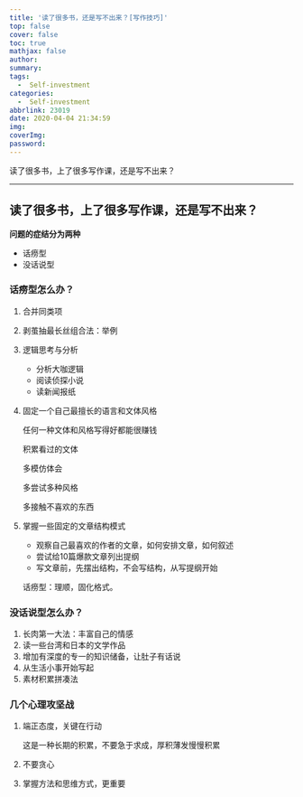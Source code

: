 ```yaml
---
title: '读了很多书，还是写不出来？[写作技巧]'
top: false
cover: false
toc: true
mathjax: false
author: 
summary: 
tags:
  -  Self-investment
categories:
  -  Self-investment
abbrlink: 23019
date: 2020-04-04 21:34:59
img:
coverImg:
password:
---
```


读了很多书，上了很多写作课，还是写不出来？

<!-- more -->

---

## 读了很多书，上了很多写作课，还是写不出来？

**问题的症结分为两种**

- 话痨型
- 没话说型

### 话痨型怎么办？

1. 合并同类项

2. 剥茧抽最长丝组合法：举例

3. 逻辑思考与分析

   - 分析大咖逻辑
   - 阅读侦探小说
   - 读新闻报纸

4. 固定一个自己最擅长的语言和文体风格

   任何一种文体和风格写得好都能很赚钱

   积累看过的文体

   多模仿体会

   多尝试多种风格

   多接触不喜欢的东西

5. 掌握一些固定的文章结构模式

   - 观察自己最喜欢的作者的文章，如何安排文章，如何叙述
   - 尝试给10篇爆款文章列出提纲
   - 写文章前，先摆出结构，不会写结构，从写提纲开始

   话痨型：理顺，固化格式。

### 没话说型怎么办？

1. 长肉第一大法：丰富自己的情感
2. 读一些台湾和日本的文学作品
3. 增加有深度的专一的知识储备，让肚子有话说
4. 从生活小事开始写起
5. 素材积累拼凑法

### 几个心理攻坚战

1. 端正态度，关键在行动

   这是一种长期的积累，不要急于求成，厚积薄发慢慢积累

2. 不要贪心

3. 掌握方法和思维方式，更重要



